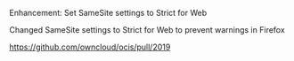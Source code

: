 Enhancement: Set SameSite settings to Strict for Web

Changed SameSite settings to Strict for Web to prevent warnings in Firefox

https://github.com/owncloud/ocis/pull/2019
